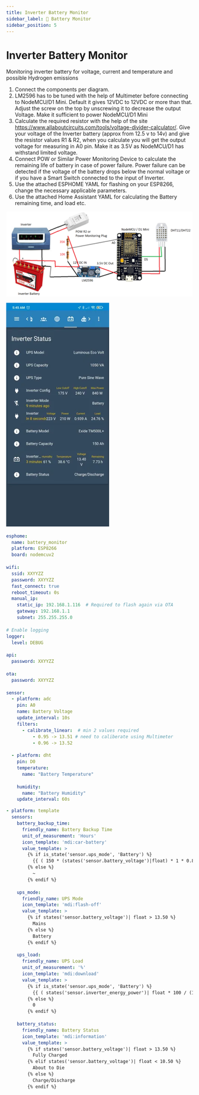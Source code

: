 ```yaml
---
title: Inverter Battery Monitor
sidebar_label: 🔋 Battery Monitor
sidebar_position: 5
---
```


# Inverter Battery Monitor

Monitoring inverter battery for voltage, current and temperature and possible Hydrogen emissions
1) Connect the components per diagram.
2) LM2596 has to be tuned with the help of Multimeter before connecting to NodeMCU/D1 Mini. Default it gives 12VDC to 12VDC or more than that. Adjust the screw on the top by unscrewing it to decrease the output Voltage. Make it sufficient to power NodeMCU/D1 Mini
3) Calculate the required resistor with the help of the site https://www.allaboutcircuits.com/tools/voltage-divider-calculator/. Give your voltage of the Inverter battery (approx from 12.5 v to 14v) and give the resistor values R1 & R2, when you calculate you will get the output voltage for measuring in A0 pin. Make it as 3.5V as NodeMCU/D1 has withstand limited voltage.
4) Connect POW or Similar Power Monitoring Device to calculate the remaining life of battery in case of power failure. Power failure can be detected if the voltage of the battery drops below the normal voltage or if you have a Smart Switch connected to the input of Inverter.
5) Use the attached ESPHOME YAML for flashing on your ESP8266, change the necessary applicable parameters.
6) Use the attached Home Assistant YAML for calculating the Battery remaining time, and load etc. 

![alt text](img/inverter-battery-monitor-0.png)

![alt text](img/inverter-battery-monitor-1.png)

```yaml
esphome:
  name: battery_monitor
  platform: ESP8266
  board: nodemcuv2

wifi:
  ssid: XXYYZZ
  password: XXYYZZ
  fast_connect: true
  reboot_timeout: 0s
  manual_ip:
    static_ip: 192.168.1.116  # Required to flash again via OTA
    gateway: 192.168.1.1
    subnet: 255.255.255.0

# Enable logging
logger:
  level: DEBUG

api:
  password: XXYYZZ

ota:
  password: XXYYZZ

sensor:
  - platform: adc
    pin: A0
    name: Battery Voltage
    update_interval: 10s
    filters:
      - calibrate_linear:  # min 2 values required
          - 0.95 -> 13.51 # need to caliberate using Multimeter
          - 0.96 -> 13.52

  - platform: dht
    pin: D0
    temperature:
      name: "Battery Temperature"

    humidity:
      name: "Battery Humidity"
    update_interval: 60s
```

```yaml
- platform: template
  sensors:
    battery_backup_time:
      friendly_name: Battery Backup Time
      unit_of_measurement: 'Hours'
      icon_template: 'mdi:car-battery'
      value_template: >
        {% if is_state('sensor.ups_mode', 'Battery') %}
          {{ ( 150 * (states('sensor.battery_voltage')|float) * 1 * 0.8 / states('sensor.inverter_energy_power')| float )| round(2) }}
        {% else %}
          ~
        {% endif %}

    ups_mode:
      friendly_name: UPS Mode
      icon_template: 'mdi:flash-off'
      value_template: >
        {% if states('sensor.battery_voltage')| float > 13.50 %}
          Mains
        {% else %}
          Battery
        {% endif %}

    ups_load:
      friendly_name: UPS Load
      unit_of_measurement: '%'
      icon_template: 'mdi:download'
      value_template: >
        {% if is_state('sensor.ups_mode', 'Battery') %}
          {{ ( states('sensor.inverter_energy_power')| float * 100 / (1050 * 0.8) )| round(2) }}
        {% else %}
          0
        {% endif %}

    battery_status:
      friendly_name: Battery Status
      icon_template: 'mdi:information'
      value_template: >
        {% if states('sensor.battery_voltage')| float > 13.50 %}
          Fully Charged
        {% elif states('sensor.battery_voltage')| float < 10.50 %}
          About to Die
        {% else %}
          Charge/Discharge
        {% endif %}
```
